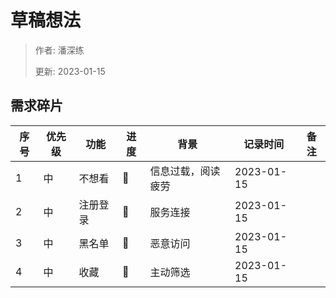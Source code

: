 # 草稿想法

> 作者: 潘深练
>
> 更新: 2023-01-15

## 需求碎片

|序号   |优先级   |功能         |进度    |背景                               |记录时间     | 备注       |
|-------|--------|-------------|--------|----------------------------------|------------|------------|
|1      |中      |不想看       |🚧      |信息过载，阅读疲劳                  | 2023-01-15 |            | 
|2      |中      |注册登录     |🚧      |服务连接                           | 2023-01-15 |            |  
|3      |中      |黑名单       |🚧      |恶意访问                           | 2023-01-15 |            | 
|4      |中      |收藏         |🚧      |主动筛选                           | 2023-01-15 |            | 